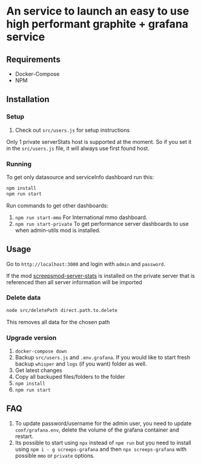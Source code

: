 # An service to launch an easy to use high performant graphite + grafana service

## Requirements

- Docker-Compose
- NPM

## Installation

### Setup

1. Check out `src/users.js` for setup instructions

Only 1 private serverStats host is supported at the moment. So if you set it in the `src/users.js` file, it will always use first found host.

### Running

To get only datasource and serviceInfo dashboard run this:

```bash
npm install
npm run start
```

Run commands to get other dashboards:

1. `npm run start-mmo` For International mmo dashboard.
2. `npm run start-private` To get performance server dashboards to use when admin-utils mod is installed.

## Usage

Go to `http://localhost:3000` and login with `admin` and `password`.

If the mod [screepsmod-server-stats](https://github.com/The-International-Screeps-Bot/screepsmod-server-stats) is installed on the private server that is referenced then all server information will be imported

### Delete data

```bash
node src/deletePath direct.path.to.delete
```

This removes all data for the chosen path

### Upgrade version

1. `docker-compose down`
2. Backup `src/users.js` and `.env.grafana`. If you would like to start fresh backup `whisper` and `logs` (if you want) folder as well.
3. Get latest changes
4. Copy all backuped files/folders to the folder
5. `npm install`
6. `npm run start`

## FAQ

1. To update password/username for the admin user, you need to update `conf/grafana.env`, delete the volume of the grafana container and restart.
2. Its possible to start using `npx` instead of `npm run` but you need to install using `npm i - g screeps-grafana` and then `npx screeps-grafana` with possible `mmo` or `private` options.
